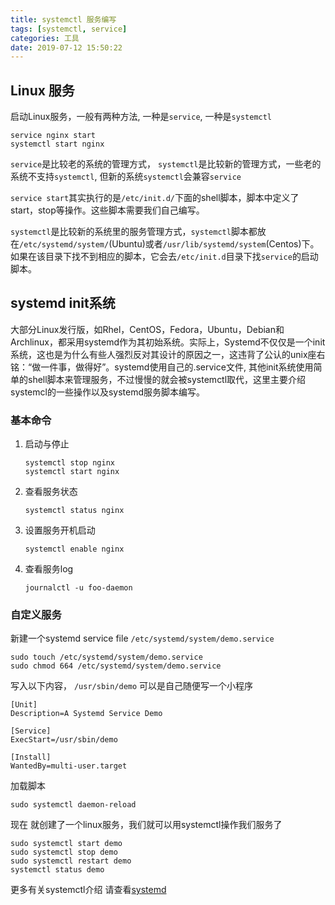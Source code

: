 ```yaml
---
title: systemctl 服务编写
tags: [systemctl, service]
categories: 工具
date: 2019-07-12 15:50:22
---
```


## Linux 服务

启动Linux服务，一般有两种方法, 一种是`service`, 一种是`systemctl`

```
service nginx start
systemctl start nginx
```

`service`是比较老的系统的管理方式， `systemctl`是比较新的管理方式，一些老的系统不支持`systemctl`, 但新的系统`systemctl`会兼容`service` 

`service start`其实执行的是`/etc/init.d/`下面的shell脚本，脚本中定义了start，stop等操作。这些脚本需要我们自己编写。

`systemctl`是比较新的系统里的服务管理方式，`systemctl`脚本都放在`/etc/systemd/system/`(Ubuntu)或者`/usr/lib/systemd/system`(Centos)下。如果在该目录下找不到相应的脚本，它会去`/etc/init.d`目录下找`service`的启动脚本。

<!-- more -->

## systemd init系统

大部分Linux发行版，如Rhel，CentOS，Fedora，Ubuntu，Debian和Archlinux，都采用systemd作为其初始系统。实际上，Systemd不仅仅是一个init系统，这也是为什么有些人强烈反对其设计的原因之一，这违背了公认的unix座右铭：“做一件事，做得好”。systemd使用自己的.service文件, 其他init系统使用简单的shell脚本来管理服务，不过慢慢的就会被systemctl取代，这里主要介绍systemcl的一些操作以及systemd服务脚本编写。

### 基本命令

1. 启动与停止

   ```
   systemctl stop nginx
   systemctl start nginx
   ```

2. 查看服务状态

   ```
   systemctl status nginx
   ```

3. 设置服务开机启动

   ```
   systemctl enable nginx
   ```

4. 查看服务log

   ```
   journalctl -u foo-daemon
   ```

   

### 自定义服务

新建一个systemd service file `/etc/systemd/system/demo.service`

```
sudo touch /etc/systemd/system/demo.service
sudo chmod 664 /etc/systemd/system/demo.service
```

写入以下内容， `/usr/sbin/demo` 可以是自己随便写一个小程序

```
[Unit]
Description=A Systemd Service Demo

[Service]
ExecStart=/usr/sbin/demo

[Install]
WantedBy=multi-user.target
```

加载脚本

```
sudo systemctl daemon-reload
```

现在 就创建了一个linux服务，我们就可以用systemctl操作我们服务了

```
sudo systemctl start demo
sudo systemctl stop demo
sudo systemctl restart demo
systemctl status demo
```

更多有关systemctl介绍 请查看[systemd](https://www.freedesktop.org/software/systemd/man/systemd.exec.html)

